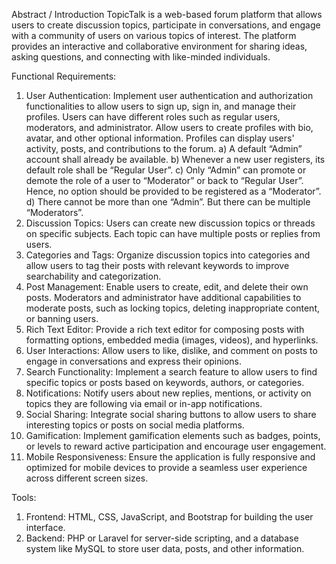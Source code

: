 Abstract / Introduction
TopicTalk is a web-based forum platform that allows users to create discussion topics, participate in conversations, and engage with a community of users on various topics of interest. The platform provides an interactive and collaborative environment for sharing ideas, asking questions, and connecting with like-minded individuals. 

Functional Requirements:

1)	User Authentication: Implement user authentication and authorization functionalities to allow users to sign up, sign in, and manage their profiles. Users can have different roles such as regular users, moderators, and administrator. Allow users to create profiles with bio, avatar, and other optional information. Profiles can display users' activity, posts, and contributions to the forum.
a)	A default “Admin” account shall already be available. 
b)	Whenever a new user registers, its default role shall be “Regular User”.
c)	Only “Admin” can promote or demote the role of a user to “Moderator” or back to “Regular User”. Hence, no option should be provided to be registered as a “Moderator”.
d)	There cannot be more than one “Admin”. But there can be multiple “Moderators”.
2)	Discussion Topics: Users can create new discussion topics or threads on specific subjects. Each topic can have multiple posts or replies from users.
3)	Categories and Tags: Organize discussion topics into categories and allow users to tag their posts with relevant keywords to improve searchability and categorization.
4)	Post Management: Enable users to create, edit, and delete their own posts. Moderators and administrator have additional capabilities to moderate posts, such as locking topics, deleting inappropriate content, or banning users.
5)	Rich Text Editor: Provide a rich text editor for composing posts with formatting options, embedded media (images, videos), and hyperlinks.
6)	User Interactions: Allow users to like, dislike, and comment on posts to engage in conversations and express their opinions.
7)	Search Functionality: Implement a search feature to allow users to find specific topics or posts based on keywords, authors, or categories.
8)	Notifications: Notify users about new replies, mentions, or activity on topics they are following via email or in-app notifications.
9)	Social Sharing: Integrate social sharing buttons to allow users to share interesting topics or posts on social media platforms.
10)	Gamification: Implement gamification elements such as badges, points, or levels to reward active participation and encourage user engagement.
11)	Mobile Responsiveness: Ensure the application is fully responsive and optimized for mobile devices to provide a seamless user experience across different screen sizes.

Tools:
1.	Frontend: HTML, CSS, JavaScript, and Bootstrap for building the user interface.
2.	Backend: PHP or Laravel for server-side scripting, and a database system like MySQL to store user data, posts, and other information.
